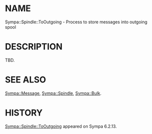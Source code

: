 # NAME

Sympa::Spindle::ToOutgoing - Process to store messages into outgoing spool

# DESCRIPTION

TBD.

# SEE ALSO

[Sympa::Message](./Sympa::Message.3.md),
[Sympa::Spindle](./Sympa::Spindle.3.md),
[Sympa::Bulk](./Sympa::Bulk.3.md).

# HISTORY

[Sympa::Spindle::ToOutgoing](./Sympa::Spindle::ToOutgoing.3.md) appeared on Sympa 6.2.13.
